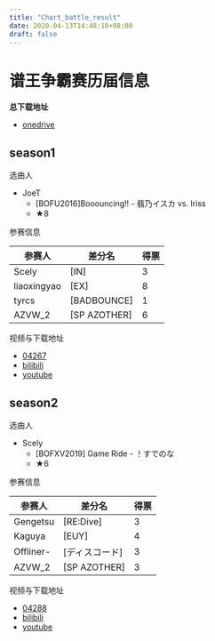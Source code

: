 ```yaml
---
title: "Chart_battle_result"
date: 2020-04-13T14:48:18+08:00
draft: false
---
```


# 谱王争霸赛历届信息
<!--more-->
**总下载地址**
- [onedrive](https://cosmiccat-my.sharepoint.com/:f:/g/personal/hakula_cosmiccat_net/Erh1uQQ8-bpDrlkbjIJSNuIBlFtc18vJaC10-3kjbdQrCw?e=c3pzP8)

## season1
选曲人
- JoeT
    - [BOFU2016]Booouncing!! - 翡乃イスカ vs. Iriss
    - ★8
    

参赛信息

参赛人 | 差分名 | 得票
---|---|---
Scely | [IN] | 3
liaoxingyao | [EX] | 8
tyrcs | [BADBOUNCE] | 1
AZVW_2 | [SP AZOTHER] | 6

视频与下载地址
- [04267](http://gnqg.rosx.net/upload/upload.cgi?get=04267)
- [bilibili](https://www.bilibili.com/video/av540278434)
- [youtube](https://www.youtube.com/watch?v=wCq7IZiZufM&list=PLoVkWZAryTbiEUG7NQ8fklcEZ0cFLxvby)

## season2
选曲人
- Scely
    - [BOFXV2019] Game Ride - ！すでのな
    - ★6
    

参赛信息

参赛人 | 差分名 | 得票
---|---|---
Gengetsu | [RE:Dive] | 3
Kaguya | [EUY] | 4
Offliner- | [ディスコード] | 3
AZVW_2 | [SP AZOTHER] | 3

视频与下载地址
- [04288](http://gnqg.rosx.net/upload/upload.cgi?get=04288)
- [bilibili](https://www.bilibili.com/video/BV1FQ4y1N7bt/)
- [youtube](https://www.youtube.com/watch?v=d4fqAumQwZ0&list=PLoVkWZAryTbh1b3ldbvZ80DLd6RbFaNdL)

<!--hide>
## season3
选曲人
- liaoxingyao
    - [G2R2018] IoAV"inf"A Θ hgVoA - LUZE
    - ★5

参赛信息

参赛人 | 差分名 | 得票
---|---|---
tyrcs

